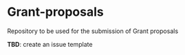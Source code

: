 # Grant-proposals
Repository to be used for the submission of Grant proposals

**TBD**: create an issue template

